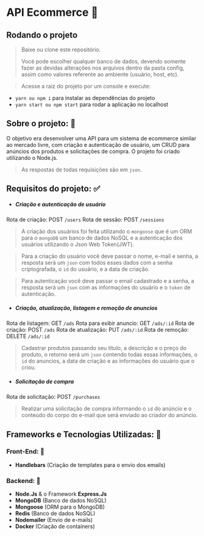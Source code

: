 # API Ecommerce 🏪

## Rodando o projeto

> Baixe ou clone este repositório.
>
> Vocé pode escolher qualquer banco de dados, devendo somente fazer as devidas alterações nos arquivos dentro da pasta config, assim como valores referente ao ambiente (usuário, host, etc).

> Acesse a raiz do projeto por um console e execute:

- `yarn ou npm i` para instalar as dependências do projeto
- `yarn start ou npm start` para rodar a aplicação no localhost

## Sobre o projeto: 📃

O objetivo era desenvolver uma API para um sistema de ecommerce similar ao mercado livre, com criação e autenticação de usuário, um CRUD para anúncios dos produtos e solicitações de compra. O projeto foi criado utilizando o Node.js.

> As respostas de todas requisições são em `json`.

## Requisitos do projeto: ✅

- ##### Criação e autenticação de usuário
Rota de criação: POST `/users`
Rota de sessão: POST `/sessions`

> A criação dos usuários foi feita utilizando o `mongoose` que é um ORM para o `mongoDB` um banco de dados NoSQL e a autenticação dos usuários utilizando o Json Web Token(JWT).

> Para a criação do usuário você deve passar o nome, e-mail e senha, a resposta será um `json` com todos esses dados com a senha criptografada, o `id` do usuário, e a data de criação.

> Para autenticação você deve passar o email cadastrado e a senha, a resposta será um `json` com as informações do usuário e o `token` de autenticação.

- ##### Criação, atualização, listagem e remoção de anuncios
Rota de listagem: GET `/ads`
Rota para exibir anuncio: GET `/ads/:id`
Rota de criação: POST `/ads`
Rota de atualização: PUT `/ads/:id`
Rota de remoção: DELETE `/ads/:id`

> Cadastrar produtos passando seu título, a descrição e o preço do produto, o retorno será um `json` contendo todas essas informações, o `id` do anuncios, a data de criação e as informações do usuário que o criou.

- ##### Solicitação de compra
Rota de solicitação: POST `/purchases`

> Realizar uma solicitação de compra informando o `id` do anúncio e o conteúdo do corpo do e-mail que será enviado ao criador do anúncio.

## Frameworks e Tecnologias Utilizadas: 🌌

### Front-End: 🎨

- <strong>Handlebars</strong> (Criação de templates para o envio dos emails)

### Backend: 💾

- <strong>Node.Js</strong> & o Framework <strong>Express.Js</strong>
- <strong>MongoDB</strong> (Banco de dados NoSQL)
- <strong>Mongoose</strong> (ORM para o MongoDB)
- <strong>Redis</strong> (Banco de dados NoSQL)
- <strong>Nodemailer</strong> (Envio de e-mails)
- <strong>Docker</strong> (Criação de containers)